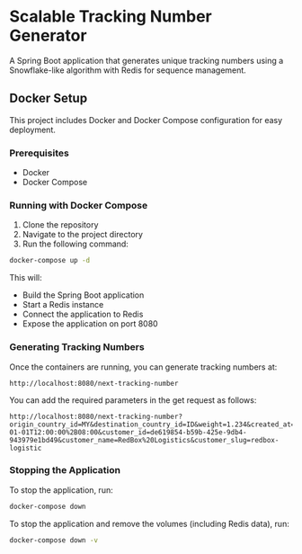 # Scalable Tracking Number Generator

A Spring Boot application that generates unique tracking numbers using a Snowflake-like algorithm with Redis for sequence management.

## Docker Setup

This project includes Docker and Docker Compose configuration for easy deployment.

### Prerequisites

- Docker
- Docker Compose

### Running with Docker Compose

1. Clone the repository
2. Navigate to the project directory
3. Run the following command:

```bash
docker-compose up -d
```

This will:
- Build the Spring Boot application
- Start a Redis instance
- Connect the application to Redis
- Expose the application on port 8080

### Generating Tracking Numbers

Once the containers are running, you can generate tracking numbers at:

```
http://localhost:8080/next-tracking-number
```

You can add the required parameters in the get request as follows:

```
http://localhost:8080/next-tracking-number?origin_country_id=MY&destination_country_id=ID&weight=1.234&created_at=2023-01-01T12:00:00%2B08:00&customer_id=de619854-b59b-425e-9db4-943979e1bd49&customer_name=RedBox%20Logistics&customer_slug=redbox-logistic
```

### Stopping the Application

To stop the application, run:

```bash
docker-compose down
```

To stop the application and remove the volumes (including Redis data), run:

```bash
docker-compose down -v
```

